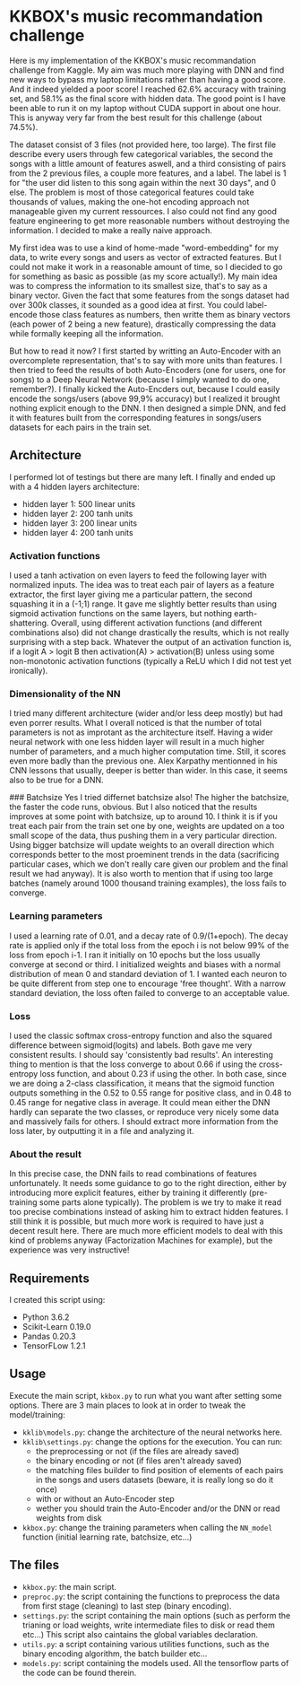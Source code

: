 # KKBOX's music recommandation challenge
Here is my implementation of the KKBOX's music recommandation challenge from Kaggle. 
My aim was much more playing with DNN and find new ways to bypass my laptop limitations 
rather than having a good score. And it indeed yielded a poor score! I reached 62.6% accuracy
with training set, and 58.1% as the final score with hidden data. The good point is I have 
been able to run it on my laptop without CUDA support in about one hour. This is anyway very far
from the best result for this challenge (about 74.5%).

The dataset consist of 3 files (not provided here, too large). The first file describe every users
through few categorical variables, the second the songs with a little amount of features aswell,
and a third consisting of pairs from the 2 previous files, a couple more features, and a label.
The label is 1 for "the user did listen to this song again within the next 30 days", and 0 else.
The problem is most of those categorical features could take thousands of values, making the one-hot
encoding approach not manageable given my current ressources. I also could not find any good feature
engineering to get more reasonable numbers without destroying the information. I decided to make
a really naive approach.

My first idea was to use a kind of home-made "word-embedding" for my data, to write every songs
and users as vector of extracted features. But I could not make it work in a reasonable amount of time,
so I diecided to go for something as basic as possible (as my score actually!). My main idea was to 
compress the information to its smallest size, that's to say as a binary vector. Given the fact 
that some features from the songs dataset had over 300k classes, it sounded as a good idea at first. 
You could label-encode those class features as numbers, then writte them as binary vectors (each power 
of 2 being a new feature), drastically compressing the data while formally keeping all the information.

But how to read it now? I first started by writting an Auto-Encoder with an overcomplete representation,
that's to say with more units than features. I then tried to feed the results of both Auto-Encoders (one for
users, one for songs) to a Deep Neural Network (because I simply wanted to do one, remember?). I finally kicked
the Auto-Encders out, because I could easily encode the songs/users (above 99,9% accuracy) but I realized it 
brought nothing explicit enough to the DNN. I then designed a simple DNN, and fed it with features built from 
the corresponding features in songs/users datasets for each pairs in the train set.

## Architecture
I performed lot of testings but there are many left. I finally and ended up with a 4 hidden layers 
architecture:
- hidden layer 1: 500 linear units
- hidden layer 2: 200 tanh units
- hidden layer 3: 200 linear units
- hidden layer 4: 200 tanh units

### Activation functions
I used a tanh activation on even layers to feed the following layer with normalized inputs. The idea was
to treat each pair of layers as a feature extractor, the first layer giving me a particular pattern, the 
second squashing it in a (-1;1) range. It gave me slightly better results than using sigmoid 
activation functions on the same layers, but nothing earth-shattering. Overall, using different activation 
functions (and different combinations also) did not change drastically the results, which is not really 
surprising with a step back. Whatever the output of an activation function is, if a logit A > logit B then 
activation(A) > activation(B) unless using some non-monotonic activation functions (typically a ReLU which 
I did not test yet ironically).

### Dimensionality of the NN
I tried many different architecture (wider and/or less deep mostly) but had even porrer results. What I overall noticed is
that the number of total parameters is not as improtant as the architecture itself. Having a wider neural network with 
one less hidden layer will result in a much higher number of parameters, and a much higher computation time. 
Still, it scores even more badly than the previous one. Alex Karpathy mentionned in his CNN lessons that usually,
deeper is better than wider. In this case, it seems also to be true for a DNN.

### Batchsize
Yes I tried differnet batchsize also! The higher the batchsize, the faster the code runs, obvious. But I also noticed
that the results improves at some point with batchsize, up to around 10. I think it is if you treat each pair from the 
train set one by one, weights are updated on a too small scope of the data, thus pushing them in a very particular direction.
Using bigger batchsize will update weights to an overall direction which corresponds better to the most proeminent trends 
in the data (sacrificing particular cases, which we don't really care given our problem and the final result we had anyway).
It is also worth to mention that if using too large batches (namely around 1000 thousand training examples), the loss fails to converge.

### Learning parameters
I used a learning rate of 0.01, and a decay rate of 0.9/(1+epoch). The decay rate is applied only if the total loss from the
epoch i is not below 99% of the loss from epoch i-1. I ran it initially on 10 epochs but the loss usually converge at second 
or third. I initialized weights and biases with a normal distribution of mean 0 and standard deviation of 1. I wanted each
neuron to be quite different from step one to encourage 'free thought'. With a narrow standard deviation, the loss often
failed to converge to an acceptable value.

### Loss
I used the classic softmax cross-entropy function and also the squared difference between sigmoid(logits) and labels. Both gave
me very consistent results. I should say 'consistently bad results'. An interesting thing to mention is that the loss converge to
about 0.66 if using the cross-entropy loss function, and about 0.23 if using the other. In both case, since we are doing a 2-class
classification, it means that the sigmoid function outputs something in the 0.52 to 0.55 range for positive class, and in 0.48 to 0.45
range for negative class in average. It could mean either the DNN hardly can separate the two classes, or reproduce very nicely some
data and massively fails for others. I should extract more information from the loss later, by outputting it in a file and analyzing
it.

### About the result
In this precise case, the DNN fails to read combinations of features unfortunately. It needs some guidance to go
to the right direction, either by introducing more explicit features, either by training it differently (pre-training
some parts alone typically). The problem is we try to make it read too precise combinations instead of asking him to 
extract hidden features. I still think it is possible, but much more work is required to have just a decent result here.
There are much more efficient models to deal with this kind of problems anyway (Factorization Machines for example), but the 
experience was very instructive!


## Requirements
I created this script using:
- Python 3.6.2
- Scikit-Learn 0.19.0
- Pandas 0.20.3
- TensorFLow 1.2.1


## Usage
Execute the main script, `kkbox.py` to run what you want after setting some options. There are 3 main places
to look at in order to tweak the model/training:
- `kklib\models.py`: change the architecture of the neural networks here.
- `kklib\settings.py`: change the options for the execution. You can run:
    - the preprocessing or not (if the files are already saved)
    - the binary encoding or not (if files aren't already saved) 
    - the matching files builder to find position of elements of each pairs in
the songs and users datasets (beware, it is really long so do it once)
    - with or without an Auto-Encoder step
    - wether you should train the Auto-Encoder and/or the DNN or read weights from disk
- `kkbox.py`: change the training parameters when calling the `NN_model` function (initial learning rate, batchsize, etc...)


## The files
- `kkbox.py`: the main script.
- `preproc.py`: the script containing the functions to preprocess the data from first stage (cleaning) to last step (binary encoding).
- `settings.py`: the script containing the main options (such as perform the trianing or load weights, write intermediate files to disk or read them etc...)
This script also caintains the global variables declaration.
- `utils.py`: a script containing various utilities functions, such as the binary encoding algorithm, the batch builder etc...
- `models.py`: script containing the models used. All the tensorflow parts of the code can be found therein.



